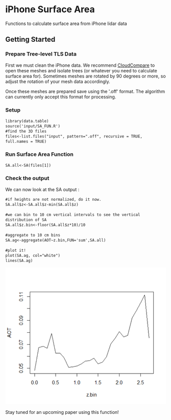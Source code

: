 # iPhone Surface Area
Functions to calculate surface area from iPhone lidar data

## Getting Started

### Prepare Tree-level TLS Data
First we must clean the iPhone data. We recommend [CloudCompare](https://www.danielgm.net/cc/]) to open these meshes and isolate trees (or whatever you need to calculate surface area for). Sometimes meshes are rotated by 90 degrees or more, so adjust the rotation of your mesh data accordingly.

Once these meshes are prepared save using the '.off' format. The algorithm can currently only accept this format for processing.

### Setup
```{r echo=T, results='hide'}
library(data.table)
source('input/SA_FUN.R')
#find the 3D files
files<-list.files("input", pattern=".off", recursive = TRUE, full.names = TRUE)
```

### Run Surface Area Function

```{r}
SA.all<-SA(files[1])
```

### Check the output
We can now look at the SA output :
```{r}
#if heights are not normalized, do it now.
SA.all$z<-SA.all$z-min(SA.all$z)

#we can bin to 10 cm vertical intervals to see the vertical distribution of SA
SA.all$z.bin<-floor(SA.all$z*10)/10

#aggregate to 10 cm bins
SA.ag<-aggregate(AOT~z.bin,FUN='sum',SA.all)

#plot it!
plot(SA.ag, col="white")
lines(SA.ag)

```
![](SA_out_plot.png)

Stay tuned for an upcoming paper using this function!
